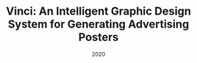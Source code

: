 ---
title: "Vinci: An Intelligent Graphic Design System for Generating Advertising Posters"
collection: publications
excerpt: 'Shunan Guo, Zhuochen Jin, Qing Chen, David Gotz, Hongyuan Zha, Nan Cao'
date: 2020
citation: 'Shunan Guo, Zhuochen Jin, Qing Chen, David Gotz, Hongyuan Zha, Nan Cao, Interpretable anomaly detection in event sequences via sequence matching and visual comparison[J]. IEEE TVCG, 2021'
---